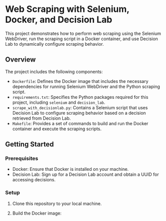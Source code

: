 # Web Scraping with Selenium, Docker, and Decision Lab

This project demonstrates how to perform web scraping using the Selenium WebDriver, run the scraping script in a Docker container, and use Decision Lab to dynamically configure scraping behavior.

## Overview

The project includes the following components:

- `Dockerfile`: Defines the Docker image that includes the necessary dependencies for running Selenium WebDriver and the Python scraping script.
- `requirements.txt`: Specifies the Python packages required for this project, including `selenium` and `decision_lab`.
- `scrape_with_decisionlab.py`: Contains a Selenium script that uses Decision Lab to configure scraping behavior based on a decision retrieved from Decision Lab.
- `Makefile`: Provides a set of commands to build and run the Docker container and execute the scraping scripts.

## Getting Started

### Prerequisites

- Docker: Ensure that Docker is installed on your machine.
- Decision Lab: Sign up for a Decision Lab account and obtain a UUID for accessing decisions.

### Setup

1. Clone this repository to your local machine.

2. Build the Docker image:

